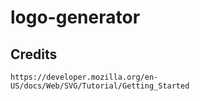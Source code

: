 # logo-generator


## Credits 
    https://developer.mozilla.org/en-US/docs/Web/SVG/Tutorial/Getting_Started
    